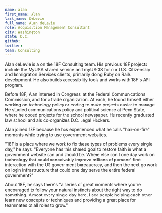 ```yaml
---
name: alan
first_name: Alan
last_name: DeLevie
full_name: Alan deLevie
role: Acquisition Management Consultant
city: Washington
state: D.C.
github:
twitter:
team: Consulting
---
```


Alan deLevie is a on the 18F Consulting team. His previous 18F projects include the MyUSA shared service and myUSCIS for our U.S. Citizenship and Immigration Services clients, primarily doing Ruby on Rails development. He also builds accessibility tools and works with 18F's API program.

Before 18F, Alan interned in Congress, at the Federal Communications Commission, and for a trade organization. At each, he found himself either working on technology policy or coding to make projects easier to manage. He studied communications policy and political science at Penn State, where he coded projects for the school newspaper. He recently graduated law school and als co-organizes D.C. Legal Hackers.

Alan joined 18F because he has experienced what he calls "hair-on-fire" moments while trying to use government websites.

"18F is a place where we work to fix these types of problems every single day," he says. "Everyone has this shared goal to restore faith in what a government website can and should be. Where else can I one day work on technology that could conceivably improve millions of persons' first interaction with the US government bureaucracy, and then the next go work on login infrastructure that could one day serve the entire federal government?"

About 18F, he says there's "a series of great moments where you're encouraged to follow your natural instincts about the right way to do something. Almost every single day here, I see people helping each other learn new concepts or techniques and providing a great place for teammates of all roles to grow."
